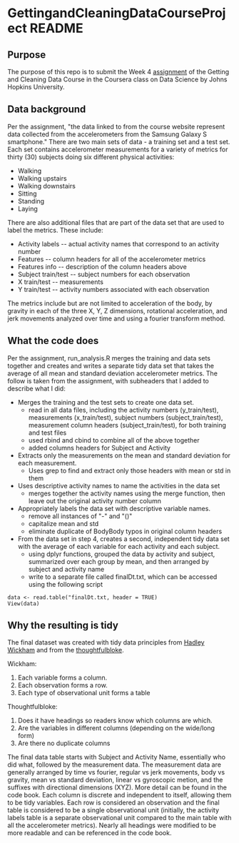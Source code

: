 # GettingandCleaningDataCourseProject README

## Purpose
The purpose of this repo is to submit the Week 4 [assignment](https://www.coursera.org/learn/data-cleaning/peer/FIZtT/getting-and-cleaning-data-course-project) of the Getting and Cleaning Data Course in the Coursera class on Data Science by Johns Hopkins University.

## Data background
Per the assignment, "the data linked to from the course website represent data collected from the accelerometers from the Samsung Galaxy S smartphone." There are two main sets of data - a training set and a test set. Each set contains accelerometer measurements for a variety of metrics for thirty (30) subjects doing six different physical activities:
* Walking
* Walking upstairs
* Walking downstairs
* Sitting
* Standing
* Laying

There are also additional files that are part of the data set that are used to label the metrics. These include:
* Activity labels -- actual activity names that correspond to an activity number 
* Features -- column headers for all of the accelerometer metrics
* Features info -- description of the column headers above
* Subject train/test -- subject numbers for each observation
* X train/test -- measurements
* Y train/test -- activity numbers associated with each observation

The metrics include but are not limited to acceleration of the body, by gravity in each of the three X, Y, Z dimensions, rotational acceleration, and jerk movements analyzed over time and using a fourier transform method.

## What the code does
Per the assignment, run_analysis.R merges the training and data sets together and creates and writes a separate tidy data set that takes the average of all mean and standard deviation accelerometer metrics. The follow is taken from the assignment, with subheaders that I added to describe what I did:

* Merges the training and the test sets to create one data set.
  * read in all data files, including the activity numbers (y_train/test), measurements (x_train/test), subject numbers (subject_train/test), measurement column headers (subject_train/test), for both training and test files
  * used rbind and cbind to combine all of the above together
  * added columns headers for Subject and Activity
* Extracts only the measurements on the mean and standard deviation for each measurement.
  * Uses grep to find and extract only those headers with mean or std in them
* Uses descriptive activity names to name the activities in the data set
  * merges together the activity names using the merge function, then leave out the original activity number column
* Appropriately labels the data set with descriptive variable names.
  * remove all instances of "-" and "()"
  * capitalize mean and std
  * eliminate duplicate of BodyBody typos in original column headers
* From the data set in step 4, creates a second, independent tidy data set with the average of each variable for each activity and each subject.
  * using dplyr functions, grouped the data by activity and subject, summarized over each group by mean, and then arranged by subject and activity name
  * write to a separate file called finalDt.txt, which can be accessed using the following script
  
```
data <- read.table("finalDt.txt, header = TRUE) 
View(data)
```


## Why the resulting is tidy
The final dataset was created with tidy data principles from [Hadley Wickham](http://vita.had.co.nz/papers/tidy-data.pdf) and from the [thoughtfulbloke](https://thoughtfulbloke.wordpress.com/2015/09/09/getting-and-cleaning-the-assignment/).

Wickham:
1. Each variable forms a column.
2. Each observation forms a row.
3. Each type of observational unit forms a table

Thoughtfulbloke:
1. Does it have headings so readers know which columns are which.
2. Are the variables in different columns (depending on the wide/long form)
3. Are there no duplicate columns

The final data table starts with Subject and Activity Name, essentially who did what, followed by the measurement data. The measurement data are generally arranged by time vs fourier, regular vs jerk movements, body vs gravity, mean vs standard deviation, linear vs gyroscopic metion, and the suffixes with directional dimensions (XYZ). More detail can be found in the code book. Each column is discrete and independent to itself, allowing them to be tidy variables. Each row is considered an observation and the final table is considered to be a single observational unit (initially, the activity labels table is a separate observational unit compared to the main table with all the accelerometer metrics). Nearly all headings were modified to be more readable and can be referenced in the code book.



